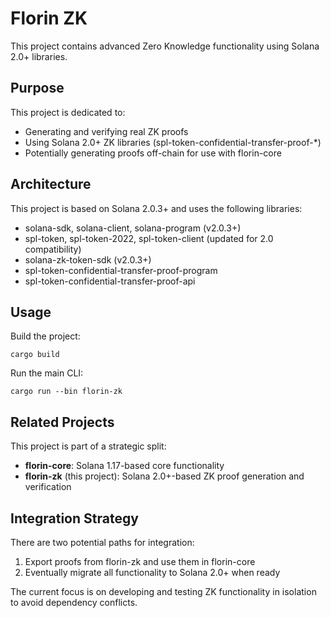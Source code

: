 # Florin ZK

This project contains advanced Zero Knowledge functionality using Solana 2.0+ libraries.

## Purpose

This project is dedicated to:
- Generating and verifying real ZK proofs
- Using Solana 2.0+ ZK libraries (spl-token-confidential-transfer-proof-*)
- Potentially generating proofs off-chain for use with florin-core

## Architecture

This project is based on Solana 2.0.3+ and uses the following libraries:
- solana-sdk, solana-client, solana-program (v2.0.3+)
- spl-token, spl-token-2022, spl-token-client (updated for 2.0 compatibility)
- solana-zk-token-sdk (v2.0.3+)
- spl-token-confidential-transfer-proof-program
- spl-token-confidential-transfer-proof-api

## Usage

Build the project:
```
cargo build
```

Run the main CLI:
```
cargo run --bin florin-zk
```

## Related Projects

This project is part of a strategic split:
- **florin-core**: Solana 1.17-based core functionality
- **florin-zk** (this project): Solana 2.0+-based ZK proof generation and verification

## Integration Strategy

There are two potential paths for integration:
1. Export proofs from florin-zk and use them in florin-core
2. Eventually migrate all functionality to Solana 2.0+ when ready

The current focus is on developing and testing ZK functionality in isolation to avoid dependency conflicts. 